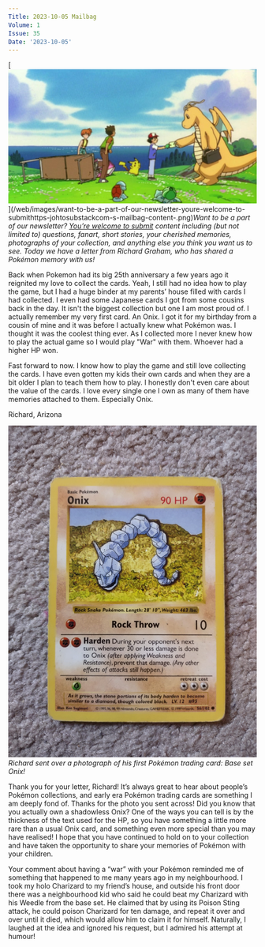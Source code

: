 ```yaml
---
Title: 2023-10-05 Mailbag
Volume: 1
Issue: 35
Date: '2023-10-05'
---
```



[![Want to be a part of our newsletter? [You’re welcome to submit](https://johto.substack.com/s/mailbag) content including (but not limited to) questions, fanart, short stories, your cherished memories, photographs of your collection, and anything else you think you want us to see. Today we have a letter from Richard Graham, who has shared a Pokémon memory with us!](/web/images/want-to-be-a-part-of-our-newsletter-youre-welcome-to-submithttps-johtosubstackcom-s-mailbag-content-.png)](/web/images/want-to-be-a-part-of-our-newsletter-youre-welcome-to-submithttps-johtosubstackcom-s-mailbag-content-.png)*Want to be a part of our newsletter? [You’re welcome to submit](https://johto.substack.com/s/mailbag) content including (but not limited to) questions, fanart, short stories, your cherished memories, photographs of your collection, and anything else you think you want us to see. Today we have a letter from Richard Graham, who has shared a Pokémon memory with us!*



Back when Pokemon had its big 25th anniversary a few years ago it reignited my love to collect the cards. Yeah, I still had no idea how to play the game, but I had a huge binder at my parents’ house filled with cards I had collected. I even had some Japanese cards I got from some cousins back in the day. It isn't the biggest collection but one I am most proud of. I actually remember my very first card. An Onix. I got it for my birthday from a cousin of mine and it was before I actually knew what Pokémon was. I thought it was the coolest thing ever. As I collected more I never knew how to play the actual game so I would play "War" with them. Whoever had a higher HP won. 

Fast forward to now. I know how to play the game and still love collecting the cards. I have even gotten my kids their own cards and when they are a bit older I plan to teach them how to play. I honestly don't even care about the value of the cards. I love every single one I own as many of them have memories attached to them. Especially Onix.

Richard, Arizona



[![Richard sent over a photograph of his first Pokémon trading card: Base set Onix!](/web/images/richard-sent-over-a-photograph-of-his-first-pokemon-trading-card-base-set-onix.jpeg)](/web/images/richard-sent-over-a-photograph-of-his-first-pokemon-trading-card-base-set-onix.jpeg)*Richard sent over a photograph of his first Pokémon trading card: Base set Onix!*



Thank you for your letter, Richard! It’s always great to hear about people’s Pokémon collections, and early era Pokémon trading cards are something I am deeply fond of. Thanks for the photo you sent across! Did you know that you actually own a shadowless Onix? One of the ways you can tell is by the thickness of the text used for the HP, so you have something a little more rare than a usual Onix card, and something even more special than you may have realised! I hope that you have continued to hold on to your collection and have taken the opportunity to share your memories of Pokémon with your children.

Your comment about having a “war” with your Pokémon reminded me of something that happened to me many years ago in my neighbourhood. I took my holo Charizard to my friend’s house, and outside his front door there was a neighbourhood kid who said he could beat my Charizard with his Weedle from the base set. He claimed that by using its Poison Sting attack, he could poison Charizard for ten damage, and repeat it over and over until it died, which would allow him to claim it for himself. Naturally, I laughed at the idea and ignored his request, but I admired his attempt at humour!